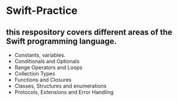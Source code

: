 # Swift-Practice

## this respository covers different areas of the Swift programming language. 

- Constants, variables. 
- Conditionals and Optionals 
- Range Operators and Loops 
- Collection Types 
- Functions and Closures 
- Classes, Structures and enumerations 
- Protocols, Extensions and Error Handling 
